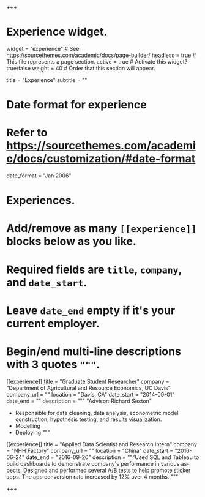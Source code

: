 +++
# Experience widget.
widget = "experience"  # See https://sourcethemes.com/academic/docs/page-builder/
headless = true  # This file represents a page section.
active = true  # Activate this widget? true/false
weight = 40  # Order that this section will appear.

title = "Experience"
subtitle = ""

# Date format for experience
#   Refer to https://sourcethemes.com/academic/docs/customization/#date-format
date_format = "Jan 2006"

# Experiences.
#   Add/remove as many `[[experience]]` blocks below as you like.
#   Required fields are `title`, `company`, and `date_start`.
#   Leave `date_end` empty if it's your current employer.
#   Begin/end multi-line descriptions with 3 quotes `"""`.
[[experience]]
  title = "Graduate Student Researcher"
  company = "Department of Agricultural and Resource Economics, UC Davis"
  company_url = ""
  location = "Davis, CA"
  date_start = "2014-09-01"
  date_end = ""
  description = """
  "Advisor: Richard Sexton"
  * Responsible for data cleaning, data analysis, econometric model construction, hypothesis testing,
and results visualization.
  * Modelling
  * Deploying
  """

[[experience]]
  title = "Applied Data Scientist and Research Intern"
  company = "NHH Factory"
  company_url = ""
  location = "China"
  date_start = "2016-06-24"
  date_end = "2016-09-20"
  description = """Used SQL and Tableau to build dashboards to demonstrate company's performance in various as-
pects. Designed and performed several A/B tests to help promote sticker apps. The app conversion rate
increased by 12% over 4 months. """


+++
